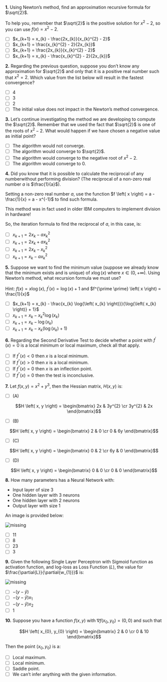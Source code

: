 **1.** Using Newton’s method, find an approximation recursive formula for $\sqrt{2}$.

To help you, remember that $\sqrt{2}$ is the positive solution for $x^2 - 2$, so you can use $f \left( x \right) = x^2 - 2$.
- [ ] $x_{k+1} = x_{k} - \frac{2x_{k}}{x_{k}^{2} - 2}$
- [ ] $x_{k+1} = \frac{x_{k}^{2} - 2}{2x_{k}}$
- [ ] $x_{k+1} = \frac{2x_{k}}{x_{k}^{2} - 2}$
- [ ] $x_{k+1} = x_{k} - \frac{x_{k}^{2} - 2}{2x_{k}}$

**2.** Regarding the previous question, suppose you don’t know any approximation for $\sqrt{2}$ and only that it is a positive real number such that $x^{2} = 2$. Which value from the list below will result in the fastest convergence?
- [ ] $4$
- [ ] $3$
- [ ] $2$
- [ ] The initial value does not impact in the Newton’s method convergence.

**3.** Let’s continue investigating the method we are developing to compute the $\sqrt{2}$. Remember that we used the fact that $\sqrt{2}$ is one of the roots of $x^{2} - 2$. What would happen if we have chosen a negative value as initial point?
- [ ] The algorithm would not converge.
- [ ] The algorithm would converge to $\sqrt{2}$.
- [ ] The algorithm would converge to the negative root of $x^{2} - 2$.
- [ ] The algorithm would converge to $0$.

**4.** Did you know that it is possible to calculate the reciprocal of any numberwithout performing division? (The reciprocal of a non-zero real number $a$ is $\frac{1}{a}$).

Setting a non-zero real number $a$, use the function $f \left( x \right) = a - \frac{1}{x} = a - x^{-1}$ to find such formula.

This method was in fact used in older IBM computers to implement division in hardware!

So, the iteration formula to find the reciprocal of $a$, in this case, is:
- [ ] $x_{k+1} = 2x_{k} - ax_{k}^{2}$
- [ ] $x_{k+1} = 2x_{k} + ax_{k}^{2}$
- [ ] $x_{k+1} = 2x_{k} - x_{k}^{2}$
- [ ] $x_{k+1} = x_{k} - ax_{k}^{2}$

**5.** Suppose we want to find the minimum value (suppose we already know that the minimum exists and is unique) of $x \log{\left( x \right)}$ where $x \in \left( 0, +\infty \right)$. Using Newton’s method, what recursion formula we must use?

Hint: $f \left( x \right) = x \log{\left( x \right)}$, $f^{\prime} \left( x \right) = \log{\left( x \right)} + 1$ and $f^{\prime \prime} \left( x \right) = \frac{1}{x}$
- [ ] $x_{k+1} = x_{k} - \frac{x_{k} \log{\left( x_{k} \right)}}{\log{\left( x_{k} \right)} + 1}$
- [ ] $x_{k+1} = x_{k} - x_{k}^{2} \log{\left( x_{k} \right)}$
- [ ] $x_{k+1} = x_{k} - \log{\left( x_{k} \right)}$
- [ ] $x_{k+1} = x_{k} - x_{k} \left( \log{\left( x_{k} \right)} + 1 \right)$

**6.** Regarding the Second Derivative Test to decide whether a point with $f^{\prime} \left( x \right) = 0$ is a local minimum or local maximum, check all that apply.
- [ ] If $f^{\prime \prime} \left( x \right) \lt 0$ then $x$ is a local minimum.
- [ ] If $f^{\prime \prime} \left( x \right) \gt 0$ then $x$ is a local minimum.
- [ ] If $f^{\prime \prime} \left( x \right) = 0$ then $x$ is an inflection point.
- [ ] If $f^{\prime \prime} \left( x \right) = 0$ then the test is inconclusive.

**7.** Let $f \left( x, y \right) = x^{2} + y^{3}$, then the Hessian matrix, $H \left( x, y \right)$ is:
- [ ] (A)

$$H \left( x, y \right) = \begin{bmatrix} 2x & 3y^{2} \cr 3y^{2} & 2x \end{bmatrix}$$
- [ ] (B)

$$H \left( x, y \right) = \begin{bmatrix} 2 & 0 \cr 0 & 6y \end{bmatrix}$$
- [ ] (C)

$$H \left( x, y \right) = \begin{bmatrix} 0 & 2 \cr 6y & 0 \end{bmatrix}$$
- [ ] (D)

$$H \left( x, y \right) = \begin{bmatrix} 0 & 0 \cr 0 & 0 \end{bmatrix}$$

**8.** How many parameters has a Neural Network with:

- Input layer of size 3
- One hidden layer with 3 neurons
- One hidden layer with 2 neurons
- Output layer with size 1

An image is provided below:

![missing](images/C2_W3_Quiz_1.png)

- [ ] $11$
- [ ] $8$
- [ ] $23$
- [ ] $3$

**9.** Given the following Single Layer Perceptron with Sigmoid function as activation function, and log-loss as Loss Function $\left( L \right)$, the value for $\frac{\partial{L}}{\partial{w_{1}}}$ is:

![missing](images/C2_W3_Quiz_2.png)

- [ ] $-\left( y - \hat{y} \right)$
- [ ] $-\left( y - \hat{y} \right) x_{1}$
- [ ] $-\left( y - \hat{y} \right) x_{2}$
- [ ] $1$

**10.** Suppose you have a function $f \left( x, y \right)$ with $\nabla f \left( x_{0}, y_{0} \right) = \left( 0, 0 \right)$ and such that

$$H \left( x_{0}, y_{0} \right) = \begin{bmatrix} 2 & 0 \cr 0 & 10 \end{bmatrix}$$

Then the point $\left( x_{0}, y_{0} \right)$ is a:
- [ ] Local maximum.
- [ ] Local minimum.
- [ ] Saddle point.
- [ ] We can’t infer anything with the given information.
